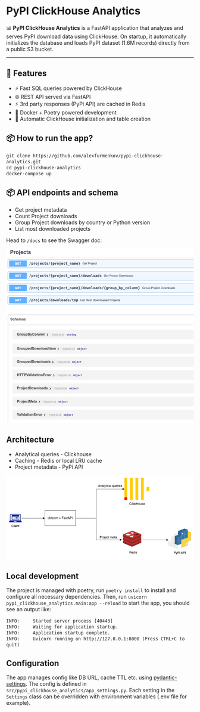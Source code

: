 # PyPI ClickHouse Analytics

📊 **PyPI ClickHouse Analytics** is a FastAPI application that analyzes and serves PyPI download data using ClickHouse. 
On startup, it automatically initializes the database and loads PyPI dataset (1.6M records) directly from a public S3 bucket.

---

## 🚀 Features

- ⚡ Fast SQL queries powered by ClickHouse
- 🌐 REST API served via FastAPI
- ⚡ 3rd party responses (PyPi API) are cached in Redis
- 🐳 Docker + Poetry powered development
- 🔄 Automatic ClickHouse initialization and table creation

## 📦 How to run the app?
```
git clone https://github.com/alexfurmenkov/pypi-clickhouse-analytics.git
cd pypi-clickhouse-analytics
docker-compose up
```

## 📦 API endpoints and schema
* Get project metadata
* Count Project downloads
* Group Project downloads by country or Python version
* List most downloaded projects

Head to `/docs` to see the Swagger doc:

![swagger.png](images/swagger.png)


## Architecture
* Analytical queries - Clickhouse
* Caching - Redis or local LRU cache
* Project metadata - PyPi API

![arch.png](images/arch.png)

## Local development
The project is managed with poetry, run `poetry install` to install and configure all necessary dependencies. 
Then, run `uvicorn pypi_clickhouse_analytics.main:app --reload` to start the app, you should see an output like:
```
INFO:     Started server process [40443]
INFO:     Waiting for application startup.
INFO:     Application startup complete.
INFO:     Uvicorn running on http://127.0.0.1:8000 (Press CTRL+C to quit)
```

## Configuration
The app manages config like DB URL, cache TTL etc. using [pydantic-settings](https://pypi.org/project/pydantic-settings/).
The config is defined in `src/pypi_clickhouse_analytics/app_settings.py`. Each setting in the `Settings` class can be overridden with environment variables (.env file for example).